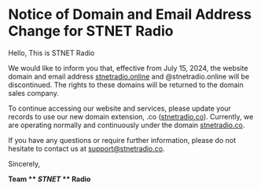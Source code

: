 # Notice of Domain and Email Address Change for STNET Radio

Hello, This is STNET Radio

We would like to inform you that, effective from July 15, 2024, the website domain and email address [stnetradio.online](https://stnetradio.online) and @stnetradio.online will be discontinued. The rights to these domains will be returned to the domain sales company.

To continue accessing our website and services, please update your records to use our new domain extension, .co ([stnetradio.co](https://stnetradio.co)). Currently, we are operating normally and continuously under the domain [stnetradio.co](https://stnetradio.co).

If you have any questions or require further information, please do not hesitate to contact us at [support@stnetradio.co](mailto:support@stnetradio.co).

Sincerely,

**Team ** **_STNET_** ** Radio**
